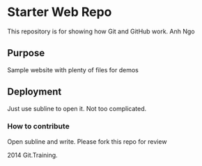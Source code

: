 # Starter Web Repo

This repository is for showing how Git and GitHub work. Anh Ngo

## Purpose

Sample website with plenty of files for demos

## Deployment 

Just use subline to open it. Not too complicated.

### How to contribute

Open subline and write. Please fork this repo for review

2014 Git.Training.